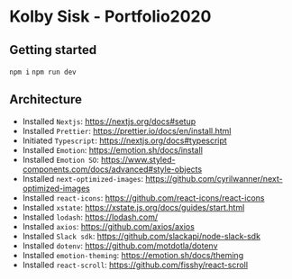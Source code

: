# Kolby Sisk - Portfolio2020

## Getting started

`npm i`
`npm run dev`

## Architecture

- Installed `Nextjs`: https://nextjs.org/docs#setup
- Installed `Prettier`: https://prettier.io/docs/en/install.html
- Initiated `Typescript`: https://nextjs.org/docs#typescript
- Installed `Emotion`: https://emotion.sh/docs/install
- Installed `Emotion SO`: https://www.styled-components.com/docs/advanced#style-objects
- Installed `next-optimized-images`: https://github.com/cyrilwanner/next-optimized-images
- Installed `react-icons`: https://github.com/react-icons/react-icons
- Installed `xstate`: https://xstate.js.org/docs/guides/start.html
- Installed `lodash`: https://lodash.com/
- Installed `axios`: https://github.com/axios/axios
- Installed `Slack sdk`: https://github.com/slackapi/node-slack-sdk
- Installed `dotenv`: https://github.com/motdotla/dotenv
- Installed `emotion-theming`: https://emotion.sh/docs/theming
- Installed `react-scroll`: https://github.com/fisshy/react-scroll
